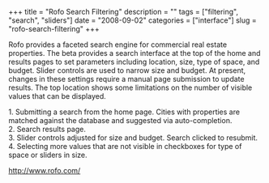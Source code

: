 +++
title = "Rofo Search Filtering"
description = ""
tags = ["filtering", "search", "sliders"]
date = "2008-09-02"
categories = ["interface"]
slug = "rofo-search-filtering"
+++


<p>Rofo provides a faceted search engine for commercial real estate properties. The beta provides a search interface at the top of the home and results pages to set parameters including location, size, type of space, and budget. Slider controls are used to narrow size and budget. At present, changes in these settings require a manual page submission to update results. The top location shows some limitations on the number of visible values that can be displayed.</p>
<div id="screens-full" class="clear"><div class="caption">1. Submitting a search from the home page. Cities with properties are matched against the database and suggested via auto-completion.</div><div class="fullimg clear"><a href="//konigi.com/media/interface/rofo-filtering-1.png" class="group" rel="group" title="1. Submitting a search from the home page. Cities with properties are matched against the database a..."><img src="//konigi.com/media/interface/rofo-filtering-1.png" alt="" class="img-responsive"></a></div></div><div id="screens-full" class="clear"><div class="caption">2. Search results page.</div><div class="fullimg clear"><a href="//konigi.com/media/interface/rofo-filtering-2.png" class="group" rel="group" title="2. Search results page."><img src="//konigi.com/media/interface/rofo-filtering-2.png" alt="" class="img-responsive"></a></div></div><div id="screens-full" class="clear"><div class="caption">3. Slider controls adjusted for size and budget. Search clicked to resubmit.</div><div class="fullimg clear"><a href="//konigi.com/media/interface/rofo-filtering-3.png" class="group" rel="group" title="3. Slider controls adjusted for size and budget. Search clicked to resubmit."><img src="//konigi.com/media/interface/rofo-filtering-3.png" alt="" class="img-responsive"></a></div></div><div id="screens-full" class="clear"><div class="caption">4. Selecting more values that are not visible in checkboxes for type of space or sliders in size.</div><div class="fullimg clear"><a href="//konigi.com/media/interface/rofo-filtering-4.png" class="group" rel="group" title="4. Selecting more values that are not visible in checkboxes for type of space or sliders in size."><img src="//konigi.com/media/interface/rofo-filtering-4.png" alt="" class="img-responsive"></a></div></div>        
<p><a href="http://www.rofo.com/">http://www.rofo.com/</a></p>

